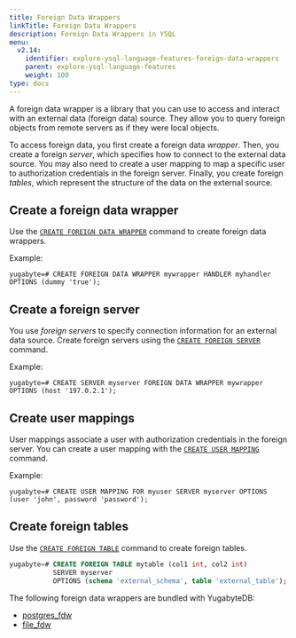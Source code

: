 ```yaml
---
title: Foreign Data Wrappers
linkTitle: Foreign Data Wrappers
description: Foreign Data Wrappers in YSQL
menu:
  v2.14:
    identifier: explore-ysql-language-features-foreign-data-wrappers
    parent: explore-ysql-language-features
    weight: 100
type: docs
---
```


A foreign data wrapper is a library that you can use to access and interact with an external data (foreign data) source. They allow you to query foreign objects from remote servers as if they were local objects.

To access foreign data, you first create a foreign data _wrapper_. Then, you create a foreign _server_, which specifies how to connect to the external data source. You may also need to create a user mapping to map a specific user to authorization credentials in the foreign server. Finally, you create foreign _tables_, which represent the structure of the data on the external source.

## Create a foreign data wrapper

Use the [`CREATE FOREIGN DATA WRAPPER`](../../../api/ysql/the-sql-language/statements/ddl_create_foreign_data_wrapper/) command to create foreign data wrappers.

Example:

```plpgsql
yugabyte=# CREATE FOREIGN DATA WRAPPER mywrapper HANDLER myhandler OPTIONS (dummy 'true');
```

## Create a foreign server

You use _foreign servers_ to specify connection information for an external data source.
Create foreign servers using the [`CREATE FOREIGN SERVER`](../../../api/ysql/the-sql-language/statements/ddl_create_server/) command.

Example:

```plpgsql
yugabyte=# CREATE SERVER myserver FOREIGN DATA WRAPPER mywrapper OPTIONS (host '197.0.2.1');
```

## Create user mappings

User mappings associate a user with authorization credentials in the foreign server.
You can create a user mapping with the [`CREATE USER MAPPING`](../../../api/ysql/the-sql-language/statements/ddl_create_user_mapping) command.

Example:

```plpgsql
yugabyte=# CREATE USER MAPPING FOR myuser SERVER myserver OPTIONS (user 'john', password 'password');
```

## Create foreign tables

Use the [`CREATE FOREIGN TABLE`](../../../api/ysql/the-sql-language/statements/ddl_create_foreign_table) command to create foreign tables.

```sql
yugabyte=# CREATE FOREIGN TABLE mytable (col1 int, col2 int)
           SERVER myserver
           OPTIONS (schema 'external_schema', table 'external_table');
```

The following foreign data wrappers are bundled with YugabyteDB:
- [postgres_fdw](../pg-extensions/#postgres-fdw-example)
- [file_fdw](../pg-extensions/#file-fdw-example)
